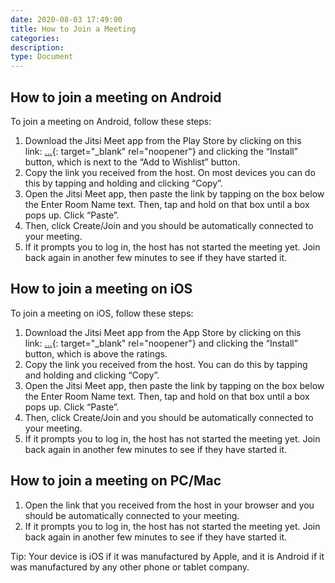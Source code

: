 ```yaml
---
date: 2020-08-03 17:49:00
title: How to Join a Meeting
categories:
description:
type: Document
---
```


## How to join a meeting on Android

To join a meeting on Android, follow these steps:

1. Download the Jitsi Meet app from the Play Store by clicking on this link:&nbsp;[…](https://play.google.com/store/apps/details?id=org.jitsi.meet&amp;hl=en){: target="_blank" rel="noopener"}&nbsp;and clicking the “Install” button, which is next to the “Add to Wishlist” button.
2. Copy the link you received from the host. On most devices you can do this by tapping and holding and clicking “Copy”.
3. Open the Jitsi Meet app, then paste the link by tapping on the box below the Enter Room Name text. Then, tap and hold on that box until a box pops up. Click “Paste”.
4. Then, click Create/Join and you should be automatically connected to your meeting.
5. If it prompts you to log in, the host has not started the meeting yet. Join back again in another few minutes to see if they have started it.

## How to join a meeting on iOS

To join a meeting on iOS, follow these steps:

1. Download the Jitsi Meet app from the App Store by clicking on this link:&nbsp;[…](https://itunes.apple.com/us/app/jitsi-meet/id1165103905){: target="_blank" rel="noopener"}&nbsp;and clicking the “Install” button, which is above the ratings.
2. Copy the link you received from the host. You can do this by tapping and holding and clicking “Copy”.
3. Open the Jitsi Meet app, then paste the link by tapping on the box below the Enter Room Name text. Then, tap and hold on that box until a box pops up. Click “Paste”.
4. Then, click Create/Join and you should be automatically connected to your meeting.
5. If it prompts you to log in, the host has not started the meeting yet. Join back again in another few minutes to see if they have started it.

## How to join a meeting on PC/Mac

1. Open the link that you received from the host in your browser and you should be automatically connected to your meeting.
2. If it prompts you to log in, the host has not started the meeting yet. Join back again in another few minutes to see if they have started it.

Tip: Your device is iOS if it was manufactured by Apple, and it is Android if it was manufactured by any other phone or tablet company.